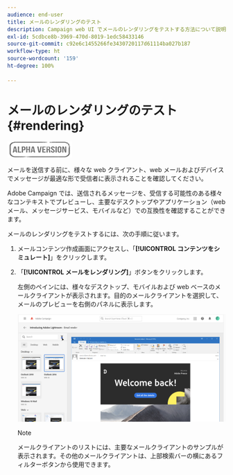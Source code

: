 ```yaml
---
audience: end-user
title: メールのレンダリングのテスト
description: Campaign web UI でメールのレンダリングをテストする方法について説明します
exl-id: 5cdbce8b-3969-470d-8019-1edc58433146
source-git-commit: c92e6c1455266fe3430720117d61114ba027b187
workflow-type: ht
source-wordcount: '159'
ht-degree: 100%

---
```


# メールのレンダリングのテスト {#rendering}

![](../assets/do-not-localize/badge.png)

メールを送信する前に、様々な web クライアント、web メールおよびデバイスでメッセージが最適な形で受信者に表示されることを確認してください。

Adobe Campaign では、送信されるメッセージを、受信する可能性のある様々なコンテキストでプレビューし、主要なデスクトップやアプリケーション（web メール、メッセージサービス、モバイルなど）での互換性を確認することができます。

メールのレンダリングをテストするには、次の手順に従います。

1. メールコンテンツ作成画面にアクセスし、「**[!UICONTROL コンテンツをシミュレート]**」をクリックします。

1. 「**[!UICONTROL メールをレンダリング]**」ボタンをクリックします。

   左側のペインには、様々なデスクトップ、モバイルおよび web ベースのメールクライアントが表示されます。目的のメールクライアントを選択して、メールのプレビューを右側のパネルに表示します。

   ![](assets/render-context.png)

   >[!NOTE]
   >
   >メールクライアントのリストには、主要なメールクライアントのサンプルが表示されます。その他のメールクライアントは、上部検索バーの横にあるフィルターボタンから使用できます。
